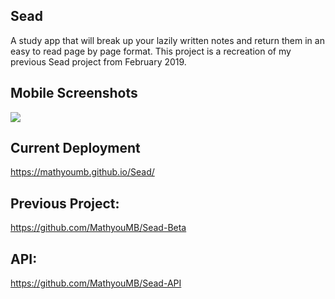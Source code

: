 

## Sead

A study app that will break up your lazily written notes and return them in an easy to read page by page format. This project is a recreation of my previous Sead project from February 2019.

## Mobile Screenshots
<img src="https://cdn.discordapp.com/attachments/490220076163792896/653426871568039937/unknown.png"></img>

## Current Deployment
https://mathyoumb.github.io/Sead/

## Previous Project:
https://github.com/MathyouMB/Sead-Beta

## API:
https://github.com/MathyouMB/Sead-API
